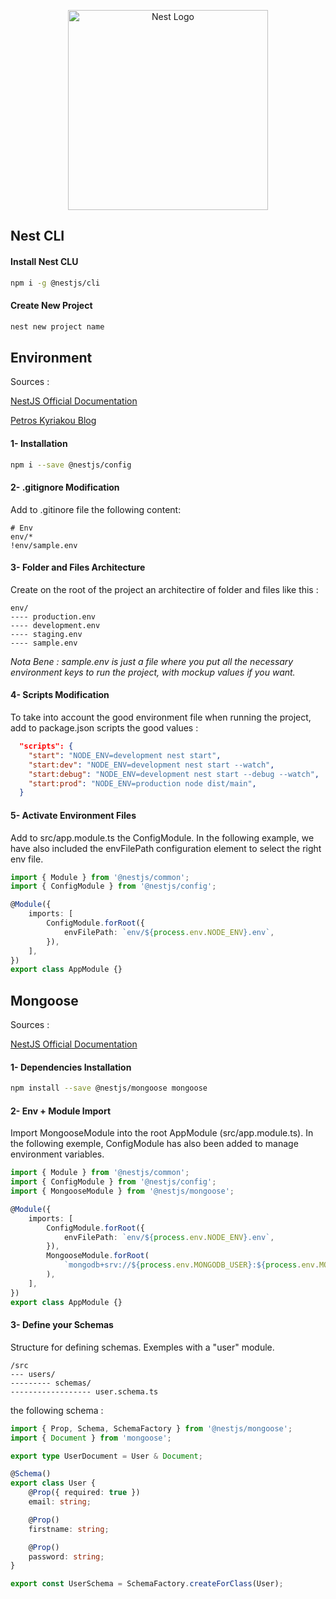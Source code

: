 <p align="center">
  <a href="http://nestjs.com/" target="blank"><img src="https://nestjs.com/img/logo_text.svg" width="320" alt="Nest Logo" /></a>
</p>

## Nest CLI

#### Install Nest CLU

```bash
npm i -g @nestjs/cli
```

#### Create New Project

```bash
nest new project name
```

## Environment

<p>
Sources :

[NestJS Official Documentation](https://docs.nestjs.com/techniques/configuration)

[Petros Kyriakou Blog](https://dev.to/pitops/managing-multiple-environments-in-nestjs-71l)

</p>

#### 1- Installation

```bash
npm i --save @nestjs/config
```

#### 2- .gitignore Modification

Add to .gitinore file the following content:

```
# Env
env/*
!env/sample.env
```

#### 3- Folder and Files Architecture

Create on the root of the project an architectire of folder and files like this :

```
env/
---- production.env
---- development.env
---- staging.env
---- sample.env
```

_Nota Bene : sample.env is just a file where you put all the necessary environment keys to run the project, with mockup values if you want._

#### 4- Scripts Modification

To take into account the good environment file when running the project, add to package.json scripts the good values :

```json
  "scripts": {
    "start": "NODE_ENV=development nest start",
    "start:dev": "NODE_ENV=development nest start --watch",
    "start:debug": "NODE_ENV=development nest start --debug --watch",
    "start:prod": "NODE_ENV=production node dist/main",
  }
```

#### 5- Activate Environment Files

Add to src/app.module.ts the ConfigModule. In the following example, we have also included the envFilePath configuration element to select the right env file.

```ts
import { Module } from '@nestjs/common';
import { ConfigModule } from '@nestjs/config';

@Module({
	imports: [
		ConfigModule.forRoot({
			envFilePath: `env/${process.env.NODE_ENV}.env`,
		}),
	],
})
export class AppModule {}
```

## Mongoose

<p>Sources :

[NestJS Official Documentation](https://docs.nestjs.com/techniques/mongodb)

</p>

#### 1- Dependencies Installation

```bash
npm install --save @nestjs/mongoose mongoose
```

#### 2- Env + Module Import

Import MongooseModule into the root AppModule (src/app.module.ts). In the following exemple, ConfigModule has also been added to manage environment variables.

```ts
import { Module } from '@nestjs/common';
import { ConfigModule } from '@nestjs/config';
import { MongooseModule } from '@nestjs/mongoose';

@Module({
	imports: [
		ConfigModule.forRoot({
			envFilePath: `env/${process.env.NODE_ENV}.env`,
		}),
		MongooseModule.forRoot(
			`mongodb+srv://${process.env.MONGODB_USER}:${process.env.MONGODB_PASSWORD}@${process.env.MONGODB_DATABASE_URL}/${process.env.MONGODB_DATABASE}`
		),
	],
})
export class AppModule {}
```

#### 3- Define your Schemas

Structure for defining schemas. Exemples with a "user" module.

```
/src
--- users/
--------- schemas/
------------------ user.schema.ts
```

the following schema :

```ts
import { Prop, Schema, SchemaFactory } from '@nestjs/mongoose';
import { Document } from 'mongoose';

export type UserDocument = User & Document;

@Schema()
export class User {
	@Prop({ required: true })
	email: string;

	@Prop()
	firstname: string;

	@Prop()
	password: string;
}

export const UserSchema = SchemaFactory.createForClass(User);
```

